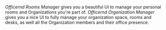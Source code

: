<em>Officernd Rooms Manager</em> gives you a beautiful UI to manage your personal rooms and Organizations you're part of.
<em>Officernd Organization Manager</em> gives you a nice UI to fully manage your organization space, rooms and desks, as well all the Organization members and their office presence.